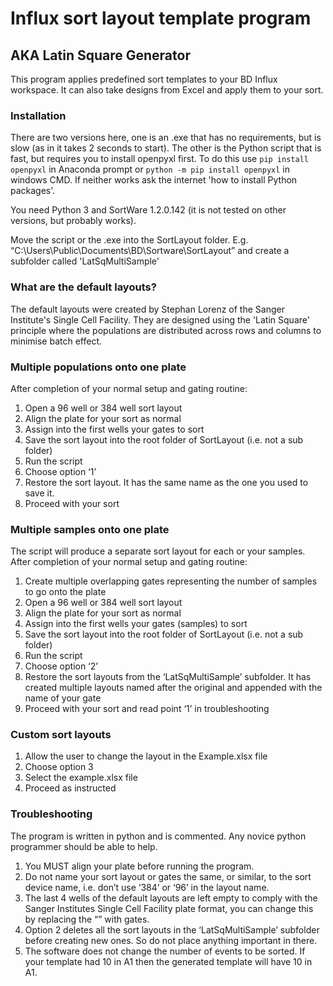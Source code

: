 # Influx sort layout template program
## AKA Latin Square Generator
This program applies predefined sort templates to your BD Influx workspace.  It can also take designs from Excel and apply them to your sort.

### Installation
There are two versions here, one is an .exe that has no requirements, but is slow (as in it takes 2 seconds to start).  The other is the Python script that is fast, but requires you to install openpyxl first.  To do this use `pip install openpyxl` in Anaconda prompt or `python -m pip install openpyxl` in windows CMD.  If neither works ask the internet 'how to install Python packages'.

You need Python 3 and SortWare 1.2.0.142 (it is not tested on other versions, but probably works).

Move the script or the .exe into the SortLayout folder. E.g. “C:\Users\Public\Documents\BD\Sortware\SortLayout” and create a subfolder called 'LatSqMultiSample' 

### What are the default layouts?
The default layouts were created by Stephan Lorenz of the Sanger Institute's Single Cell Facility.  They are designed using the 'Latin Square' principle where the populations are distributed across  rows and columns to minimise batch effect.

### Multiple populations onto one plate
After completion of your normal setup and gating routine:
1. Open a 96 well or 384 well sort layout
2. Align the plate for your sort as normal
3. Assign into the first wells your gates to sort
4. Save the sort layout into the root folder of SortLayout (i.e. not a sub folder)
5. Run the script
6. Choose option ‘1’
7. Restore the sort layout.  It has the same name as the one you used to save it.
8. Proceed with your sort

### Multiple samples onto one plate
The script will produce a separate sort layout for each or your samples.  After completion of your normal setup and gating routine:
1. Create multiple overlapping gates representing the number of samples to go onto the plate 
2. Open a 96 well or 384 well sort layout
3. Align the plate for your sort as normal
4. Assign into the first wells your gates (samples) to sort
5. Save the sort layout into the root folder of SortLayout (i.e. not a sub folder)
6. Run the script
7. Choose option ‘2’
8. Restore the sort layouts from the ‘LatSqMultiSample’ subfolder.  It has created multiple layouts named after the original and appended with the name of your gate
9. Proceed with your sort and read point ‘1’ in troubleshooting

### Custom sort layouts
1. Allow the user to change the layout in the Example.xlsx file
2. Choose option 3
3. Select the example.xlsx file
4. Proceed as instructed

### Troubleshooting
The program is written in python and is commented.  Any novice python programmer should be able to help.
1.	You MUST align your plate before running the program.
2.	Do not name your sort layout or gates the same, or similar, to the sort device name, i.e. don’t use ‘384’ or ‘96’ in the layout name.
3.	The last 4 wells of the default layouts are left empty to comply with the Sanger Institutes Single Cell Facility plate format, you can change this by replacing the “” with gates.
4.	Option 2 deletes all the sort layouts in the ‘LatSqMultiSample’ subfolder before creating new ones.  So do not place anything important in there.
5.	The software does not change the number of events to be sorted.  If your template had 10 in A1 then the generated template will have 10 in A1.
